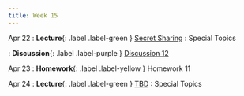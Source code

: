 ```yaml
---
title: Week 15
---
```


Apr 22
: **Lecture**{: .label .label-green } [Secret Sharing](/assets/lecture_slides/lec23.pdf)
    : Special Topics

: **Discussion**{: .label .label-purple } [Discussion 12](/assets/discussion/disc12.pdf)

Apr 23
: **Homework**{: .label .label-yellow } Homework 11

Apr 24
: **Lecture**{: .label .label-green } [TBD](/assets/lecture_slides/lec24.pdf)
    : Special Topics


